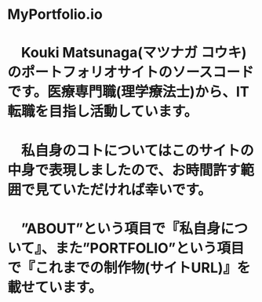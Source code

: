 # MyPortfolio.io
# 　Kouki Matsunaga(マツナガ コウキ)のポートフォリオサイトのソースコードです。医療専門職(理学療法士)から、IT転職を目指し活動しています。
# 　私自身のコトについてはこのサイトの中身で表現しましたので、お時間許す範囲で見ていただければ幸いです。
# 　”ABOUT”という項目で『私自身について』、また”PORTFOLIO”という項目で『これまでの制作物(サイトURL)』を載せています。

